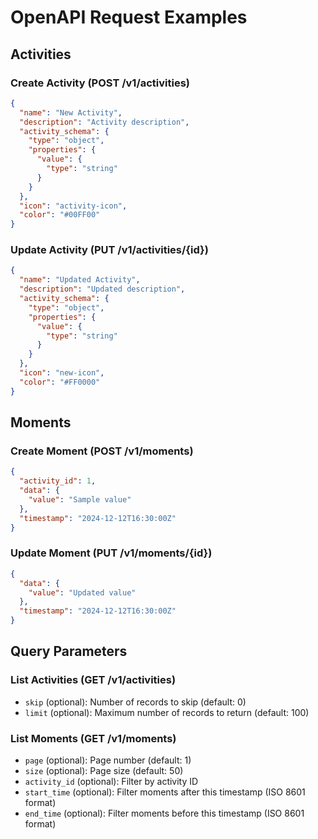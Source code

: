 # OpenAPI Request Examples

## Activities

### Create Activity (POST /v1/activities)
```json
{
  "name": "New Activity",
  "description": "Activity description",
  "activity_schema": {
    "type": "object",
    "properties": {
      "value": {
        "type": "string"
      }
    }
  },
  "icon": "activity-icon",
  "color": "#00FF00"
}
```

### Update Activity (PUT /v1/activities/{id})
```json
{
  "name": "Updated Activity",
  "description": "Updated description",
  "activity_schema": {
    "type": "object",
    "properties": {
      "value": {
        "type": "string"
      }
    }
  },
  "icon": "new-icon",
  "color": "#FF0000"
}
```

## Moments

### Create Moment (POST /v1/moments)
```json
{
  "activity_id": 1,
  "data": {
    "value": "Sample value"
  },
  "timestamp": "2024-12-12T16:30:00Z"
}
```

### Update Moment (PUT /v1/moments/{id})
```json
{
  "data": {
    "value": "Updated value"
  },
  "timestamp": "2024-12-12T16:30:00Z"
}
```

## Query Parameters

### List Activities (GET /v1/activities)
- `skip` (optional): Number of records to skip (default: 0)
- `limit` (optional): Maximum number of records to return (default: 100)

### List Moments (GET /v1/moments)
- `page` (optional): Page number (default: 1)
- `size` (optional): Page size (default: 50)
- `activity_id` (optional): Filter by activity ID
- `start_time` (optional): Filter moments after this timestamp (ISO 8601 format)
- `end_time` (optional): Filter moments before this timestamp (ISO 8601 format)
